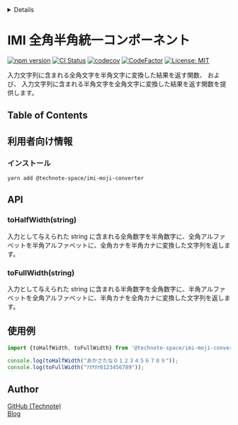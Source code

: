 <!-- START doctoc generated TOC please keep comment here to allow auto update -->
<!-- DON'T EDIT THIS SECTION, INSTEAD RE-RUN doctoc TO UPDATE -->
<details>
<summary>Details</summary>

- [IMI 全角半角統一コンポーネント](#imi-%E5%85%A8%E8%A7%92%E5%8D%8A%E8%A7%92%E7%B5%B1%E4%B8%80%E3%82%B3%E3%83%B3%E3%83%9D%E3%83%BC%E3%83%8D%E3%83%B3%E3%83%88)
  - [Table of Contents](#table-of-contents)
  - [利用者向け情報](#%E5%88%A9%E7%94%A8%E8%80%85%E5%90%91%E3%81%91%E6%83%85%E5%A0%B1)
    - [インストール](#%E3%82%A4%E3%83%B3%E3%82%B9%E3%83%88%E3%83%BC%E3%83%AB)
  - [API](#api)
    - [toHalfWidth(string)](#tohalfwidthstring)
    - [toFullWidth(string)](#tofullwidthstring)
  - [使用例](#%E4%BD%BF%E7%94%A8%E4%BE%8B)
  - [Author](#author)

</details>
<!-- END doctoc generated TOC please keep comment here to allow auto update -->

# IMI 全角半角統一コンポーネント

[![npm version](https://badge.fury.io/js/%40technote-space%2Fimi-moji-converter.svg)](https://badge.fury.io/js/%40technote-space%2Fimi-moji-converter)
[![CI Status](https://github.com/technote-space/imi-moji-converter/workflows/CI/badge.svg)](https://github.com/technote-space/imi-moji-converter/actions)
[![codecov](https://codecov.io/gh/technote-space/imi-moji-converter/branch/master/graph/badge.svg)](https://codecov.io/gh/technote-space/imi-moji-converter)
[![CodeFactor](https://www.codefactor.io/repository/github/technote-space/imi-moji-converter/badge)](https://www.codefactor.io/repository/github/technote-space/imi-moji-converter)
[![License: MIT](https://img.shields.io/badge/License-MIT-blue.svg)](https://github.com/technote-space/doctoc/blob/master/LICENSE)

入力文字列に含まれる全角文字を半角文字に変換した結果を返す関数、
および、
入力文字列に含まれる半角文字を全角文字に変換した結果を返す関数を提供します。

## Table of Contents

<!-- START doctoc -->
<!-- END doctoc -->

## 利用者向け情報

### インストール

```shell
yarn add @technote-space/imi-moji-converter
```

## API

### toHalfWidth(string)

入力として与えられた string に含まれる全角数字を半角数字に、全角アルファベットを半角アルファベットに、全角カナを半角カナに変換した文字列を返します。

### toFullWidth(string)

入力として与えられた string に含まれる半角数字を全角数字に、半角アルファベットを全角アルファベットに、半角カナを全角カナに変換した文字列を返します。


## 使用例

```main.ts
import {toHalfWidth, toFullWidth} from '@technote-space/imi-moji-converter';

console.log(toHalfWidth("あかさたな０１２３４５６７８９"));
console.log(toFullWidth("ｱｶｻﾀﾅ0123456789"));
```

## Author
[GitHub (Technote)](https://github.com/technote-space)  
[Blog](https://technote.space)
